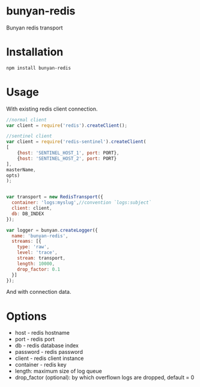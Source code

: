 bunyan-redis
============

Bunyan redis transport

Installation
========
```bash
npm install bunyan-redis
```

Usage
========

With existing redis client connection.

```javascript
//normal client
var client = require('redis').createClient(); 

//sentinel client
var client = require('redis-sentinel').createClient(
[
    {host: 'SENTINEL_HOST_1', port: PORT},
    {host: 'SENTINEL_HOST_2', port: PORT}
],
masterName, 
opts)
);


var transport = new RedisTransport({
  container: 'logs:myslug',//convention `logs:subject`
  client: client,
  db: DB_INDEX
});

var logger = bunyan.createLogger({
  name: 'bunyan-redis',
  streams: [{
    type: 'raw',
    level: 'trace',
    stream: transport,
    length: 10000,
    drop_factor: 0.1
  }]
});
```

And with connection data.

Options
========
* host - redis hostname
* port - redis port
* db - redis database index
* password - redis password
* client - redis client instance
* container - redis key
* length: maximum size of log queue
* drop_factor (optional): by which overflown logs are dropped, default = 0

